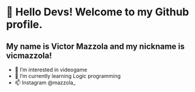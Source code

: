 # 👋 Hello Devs! Welcome to my Github profile.
##  My name is Victor Mazzola and my nickname is vicmazzola!

- 👀 I’m interested in videogame
- 🌱 I’m currently learning Logic programming
- 📫  Instagram @mazzola_

<!---
vicmazzola/vicmazzola is a ✨ special ✨ repository because its `README.md` (this file) appears on your GitHub profile.
You can click the Preview link to take a look at your changes.
--->

